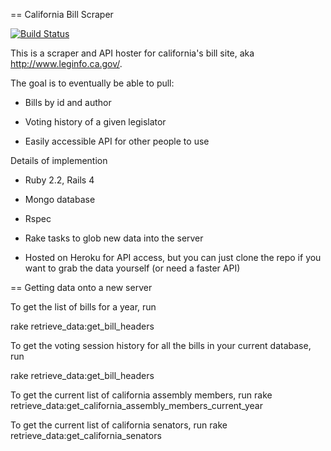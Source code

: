 == California Bill Scraper

[![Build Status](https://snap-ci.com/FeminismIsAwesome/California-Scraper/branch/master/build_image)](https://snap-ci.com/FeminismIsAwesome/California-Scraper/branch/master)

This is a scraper and API hoster for california's bill site, aka http://www.leginfo.ca.gov/.

The goal is to eventually be able to pull:

* Bills by id and author

* Voting history of a given legislator

* Easily accessible API for other people to use

Details of implemention

* Ruby 2.2, Rails 4

* Mongo database

* Rspec

* Rake tasks to glob new data into the server

* Hosted on Heroku for API access, but you can just clone the repo if you want to grab the data yourself (or need a faster API)

== Getting data onto a new server

To get the list of bills for a year, run

rake retrieve_data:get_bill_headers


To get the voting session history for all the bills in your current database, run

rake retrieve_data:get_bill_headers

To get the current list of california assembly members, run
rake retrieve_data:get_california_assembly_members_current_year

To get the current list of california senators, run
rake retrieve_data:get_california_senators